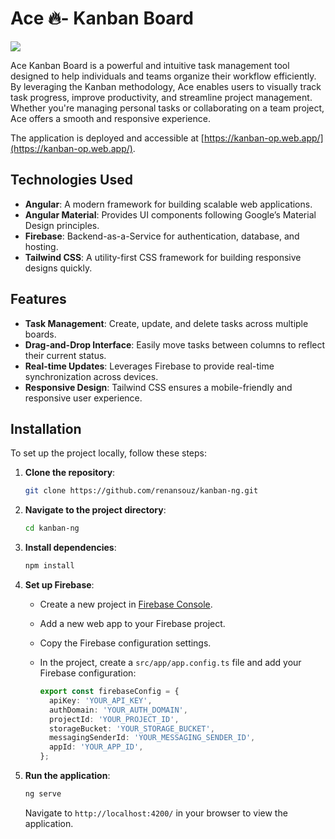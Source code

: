 # Ace 🔥- Kanban Board
<img src="https://i.imgur.com/Eim4CFK.png">

Ace Kanban Board is a powerful and intuitive task management tool designed to help individuals and teams organize their workflow efficiently. By leveraging the Kanban methodology, Ace enables users to visually track task progress, improve productivity, and streamline project management. Whether you're managing personal tasks or collaborating on a team project, Ace offers a smooth and responsive experience.

The application is deployed and accessible at [https://kanban-op.web.app/](https://kanban-op.web.app/).

## Technologies Used

- **Angular**: A modern framework for building scalable web applications.
- **Angular Material**: Provides UI components following Google’s Material Design principles.
- **Firebase**: Backend-as-a-Service for authentication, database, and hosting.
- **Tailwind CSS**: A utility-first CSS framework for building responsive designs quickly.

## Features

- **Task Management**: Create, update, and delete tasks across multiple boards.
- **Drag-and-Drop Interface**: Easily move tasks between columns to reflect their current status.
- **Real-time Updates**: Leverages Firebase to provide real-time synchronization across devices.
- **Responsive Design**: Tailwind CSS ensures a mobile-friendly and responsive user experience.


## Installation

To set up the project locally, follow these steps:

1. **Clone the repository**:

   ```bash
   git clone https://github.com/renansouz/kanban-ng.git
   ```

2. **Navigate to the project directory**:

   ```bash
   cd kanban-ng
   ```

3. **Install dependencies**:

   ```bash
   npm install
   ```

4. **Set up Firebase**:

   - Create a new project in [Firebase Console](https://console.firebase.google.com/).
   - Add a new web app to your Firebase project.
   - Copy the Firebase configuration settings.
   - In the project, create a `src/app/app.config.ts` file and add your Firebase configuration:

     ```typescript
     export const firebaseConfig = {
       apiKey: 'YOUR_API_KEY',
       authDomain: 'YOUR_AUTH_DOMAIN',
       projectId: 'YOUR_PROJECT_ID',
       storageBucket: 'YOUR_STORAGE_BUCKET',
       messagingSenderId: 'YOUR_MESSAGING_SENDER_ID',
       appId: 'YOUR_APP_ID',
     };
     ```

5. **Run the application**:

   ```bash
   ng serve
   ```

   Navigate to `http://localhost:4200/` in your browser to view the application.
